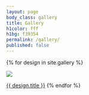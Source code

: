 ```yaml
---
layout: page
body_class: gallery
title: Gallery
h1color: fff
h1bg: f39354
permalink: /gallery/
published: false
---
```



{% for design in site.gallery %}

  <img class="half omega" src="{{ design.url }}{{design.image_file}}" />

  [{{ design.title }}]({{design.url}})
{% endfor %}
